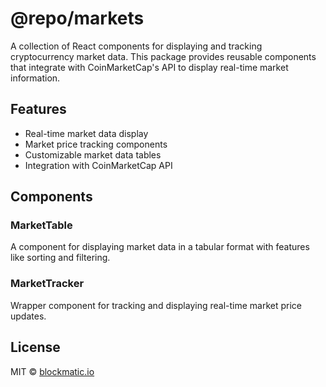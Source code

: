 # @repo/markets

A collection of React components for displaying and tracking cryptocurrency market data. This package provides reusable components that integrate with CoinMarketCap's API to display real-time market information.

## Features

- Real-time market data display
- Market price tracking components
- Customizable market data tables
- Integration with CoinMarketCap API

## Components

### MarketTable
A component for displaying market data in a tabular format with features like sorting and filtering.

### MarketTracker
Wrapper component for tracking and displaying real-time market price updates.

## License

MIT © [blockmatic.io](https://blockmatic.io)

